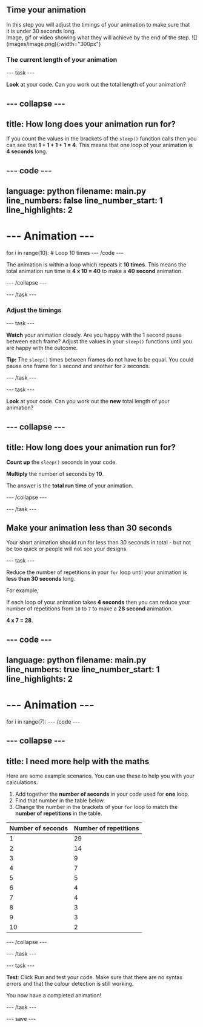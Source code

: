 ## Time your animation

<div style="display: flex; flex-wrap: wrap">
<div style="flex-basis: 200px; flex-grow: 1; margin-right: 15px;">
In this step you will adjust the timings of your animation to make sure that it is under 30 seconds long.
</div>
<div>
Image, gif or video showing what they will achieve by the end of the step. ![](images/image.png){:width="300px"}
</div>
</div>

### The current length of your animation

--- task ---

**Look** at your code. Can you work out the total length of your animation? 

--- collapse ---
---
title: How long does your animation run for?
---

If you count the values in the brackets of the `sleep()` function calls then you can see that **1 + 1 + 1 + 1 = 4**. This means that one loop of your animation is **4 seconds** long. 

--- code ---
---
language: python
filename: main.py
line_numbers: false
line_number_start: 1
line_highlights: 2
---
# --- Animation ---
for i in range(10): # Loop 10 times
--- /code ---

The animation is within a loop which repeats it **10 times**. This means the total animation run time is **4 x 10 = 40** to make a **40 second** animation.

--- /collapse ---

--- /task ---

### Adjust the timings

--- task ---

**Watch** your animation closely. Are you happy with the 1 second pause between each frame? Adjust the values in your `sleep()` functions until you are happy with the outcome. 

**Tip:** The `sleep()` times between frames do not have to be equal. You could pause one frame for `1` second and another for `2` seconds. 

--- /task ---

--- task ---

**Look** at your code. Can you work out the **new** total length of your animation? 

--- collapse ---
---
title: How long does your animation run for?
---

**Count up** the `sleep()` seconds in your code.

**Multiply** the number of seconds by **10**.

The answer is the **total run time** of your animation. 

--- /collapse ---

--- /task ---

## Make your animation less than 30 seconds

Your short animation should run for less than 30 seconds in total - but not be too quick or people will not see your designs. 

--- task ---

Reduce the number of repetitions in your `for` loop until your animation is **less than 30 seconds** long.

For example,

If each loop of your animation takes **4 seconds** then you can reduce your number of repetitions from `10` to `7` to make a **28 second** animation.

**4 x 7 = 28**.

--- code ---
---
language: python
filename: main.py
line_numbers: true
line_number_start: 1
line_highlights: 2
---
# --- Animation ---
for i in range(7):
--- /code ---

--- collapse ---
---
title: I need more help with the maths
---

Here are some example scenarios. You can use these to help you with your calculations. 

1. Add together the **number of seconds** in your code used for **one** loop.
2. Find that number in the table below.
3. Change the number in the brackets of your `for` loop to match the **number of repetitions** in the table.

| Number of seconds | Number of repetitions |
| --- | ----------- |
| 1 | 29 |
| 2 | 14 |
| 3 | 9 |
| 4 | 7 |
| 5 | 5 |
| 6 | 4 |
| 7 | 4 |
| 8 | 3 |
| 9 | 3 |
| 10 | 2 |

--- /collapse ---

--- /task ---

--- task ---

**Test**: Click Run and test your code. Make sure that there are no syntax errors and that the colour detection is still working. 

You now have a completed animation!

--- /task ---


--- save ---